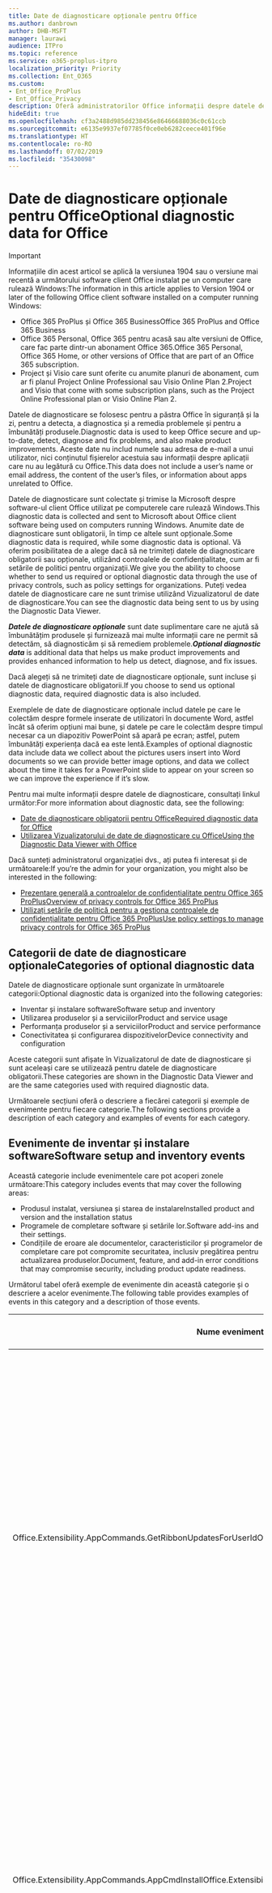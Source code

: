 ```yaml
---
title: Date de diagnosticare opționale pentru Office
ms.author: danbrown
author: DHB-MSFT
manager: laurawi
audience: ITPro
ms.topic: reference
ms.service: o365-proplus-itpro
localization_priority: Priority
ms.collection: Ent_O365
ms.custom:
- Ent_Office_ProPlus
- Ent_Office_Privacy
description: Oferă administratorilor Office informații despre datele de diagnosticare opționale din Office, inclusiv exemple de evenimente.
hideEdit: true
ms.openlocfilehash: cf3a2488d985dd238456e86466688036c0c61ccb
ms.sourcegitcommit: e6135e9937ef07785f0ce0eb6282ceece401f96e
ms.translationtype: HT
ms.contentlocale: ro-RO
ms.lasthandoff: 07/02/2019
ms.locfileid: "35430098"
---
```

# <a name="optional-diagnostic-data-for-office"></a><span data-ttu-id="54137-103">Date de diagnosticare opționale pentru Office</span><span class="sxs-lookup"><span data-stu-id="54137-103">Optional diagnostic data for Office</span></span>

> [!IMPORTANT]
> <span data-ttu-id="54137-104">Informațiile din acest articol se aplică la versiunea 1904 sau o versiune mai recentă a următorului software client Office instalat pe un computer care rulează Windows:</span><span class="sxs-lookup"><span data-stu-id="54137-104">The information in this article applies to Version 1904 or later of the following Office client software installed on a computer running Windows:</span></span>
> - <span data-ttu-id="54137-105">Office 365 ProPlus și Office 365 Business</span><span class="sxs-lookup"><span data-stu-id="54137-105">Office 365 ProPlus and Office 365 Business</span></span>
> - <span data-ttu-id="54137-106">Office 365 Personal, Office 365 pentru acasă sau alte versiuni de Office, care fac parte dintr-un abonament Office 365.</span><span class="sxs-lookup"><span data-stu-id="54137-106">Office 365 Personal, Office 365 Home, or other versions of Office that are part of an Office 365 subscription.</span></span>
> - <span data-ttu-id="54137-107">Project și Visio care sunt oferite cu anumite planuri de abonament, cum ar fi planul Project Online Professional sau Visio Online Plan 2.</span><span class="sxs-lookup"><span data-stu-id="54137-107">Project and Visio that come with some subscription plans, such as the Project Online Professional plan or Visio Online Plan 2.</span></span>

<span data-ttu-id="54137-108">Datele de diagnosticare se folosesc pentru a păstra Office în siguranță și la zi, pentru a detecta, a diagnostica și a remedia problemele și pentru a îmbunătăți produsele.</span><span class="sxs-lookup"><span data-stu-id="54137-108">Diagnostic data is used to keep Office secure and up-to-date, detect, diagnose and fix problems, and also make product improvements.</span></span> <span data-ttu-id="54137-109">Aceste date nu includ numele sau adresa de e-mail a unui utilizator, nici conținutul fișierelor acestuia sau informații despre aplicații care nu au legătură cu Office.</span><span class="sxs-lookup"><span data-stu-id="54137-109">This data does not include a user’s name or email address, the content of the user’s files, or information about apps unrelated to Office.</span></span>

<span data-ttu-id="54137-110">Datele de diagnosticare sunt colectate și trimise la Microsoft despre software-ul client Office utilizat pe computerele care rulează Windows.</span><span class="sxs-lookup"><span data-stu-id="54137-110">This diagnostic data is collected and sent to Microsoft about Office client software being used on computers running Windows.</span></span> <span data-ttu-id="54137-111">Anumite date de diagnosticare sunt obligatorii, în timp ce altele sunt opționale.</span><span class="sxs-lookup"><span data-stu-id="54137-111">Some diagnostic data is required, while some diagnostic data is optional.</span></span> <span data-ttu-id="54137-112">Vă oferim posibilitatea de a alege dacă să ne trimiteți datele de diagnosticare obligatorii sau opționale, utilizând controalele de confidențialitate, cum ar fi setările de politici pentru organizații.</span><span class="sxs-lookup"><span data-stu-id="54137-112">We give you the ability to choose whether to send us required or optional diagnostic data through the use of privacy controls, such as policy settings for organizations.</span></span> <span data-ttu-id="54137-113">Puteți vedea datele de diagnosticare care ne sunt trimise utilizând Vizualizatorul de date de diagnosticare.</span><span class="sxs-lookup"><span data-stu-id="54137-113">You can see the diagnostic data being sent to us by using the Diagnostic Data Viewer.</span></span>

<span data-ttu-id="54137-114">***Datele de diagnosticare opționale*** sunt date suplimentare care ne ajută să îmbunătățim produsele și furnizează mai multe informații care ne permit să detectăm, să diagnosticăm și să remediem problemele.</span><span class="sxs-lookup"><span data-stu-id="54137-114">***Optional diagnostic data*** is additional data that helps us make product improvements and provides enhanced information to help us detect, diagnose, and fix issues.</span></span>

<span data-ttu-id="54137-115">Dacă alegeți să ne trimiteți date de diagnosticare opționale, sunt incluse și datele de diagnosticare obligatorii.</span><span class="sxs-lookup"><span data-stu-id="54137-115">If you choose to send us optional diagnostic data, required diagnostic data is also included.</span></span>

<span data-ttu-id="54137-116">Exemplele de date de diagnosticare opționale includ datele pe care le colectăm despre formele inserate de utilizatori în documente Word, astfel încât să oferim opțiuni mai bune, și datele pe care le colectăm despre timpul necesar ca un diapozitiv PowerPoint să apară pe ecran; astfel, putem îmbunătăți experiența dacă ea este lentă.</span><span class="sxs-lookup"><span data-stu-id="54137-116">Examples of optional diagnostic data include data we collect about the pictures users insert into Word documents so we can provide better image options, and data we collect about the time it takes for a PowerPoint slide to appear on your screen so we can improve the experience if it’s slow.</span></span>

<span data-ttu-id="54137-117">Pentru mai multe informații despre datele de diagnosticare, consultați linkul următor:</span><span class="sxs-lookup"><span data-stu-id="54137-117">For more information about diagnostic data, see the following:</span></span>

- [<span data-ttu-id="54137-118">Date de diagnosticare obligatorii pentru Office</span><span class="sxs-lookup"><span data-stu-id="54137-118">Required diagnostic data for Office</span></span>](required-diagnostic-data.md)
- [<span data-ttu-id="54137-119">Utilizarea Vizualizatorului de date de diagnosticare cu Office</span><span class="sxs-lookup"><span data-stu-id="54137-119">Using the Diagnostic Data Viewer with Office</span></span>](https://support.office.com/article/cf761ce9-d805-4c60-a339-4e07f3182855)

<span data-ttu-id="54137-120">Dacă sunteți administratorul organizației dvs., ați putea fi interesat și de următoarele:</span><span class="sxs-lookup"><span data-stu-id="54137-120">If you’re the admin for your organization, you might also be interested in the following:</span></span>

- [<span data-ttu-id="54137-121">Prezentare generală a controalelor de confidențialitate pentru Office 365 ProPlus</span><span class="sxs-lookup"><span data-stu-id="54137-121">Overview of privacy controls for Office 365 ProPlus</span></span>](overview-privacy-controls.md)
- [<span data-ttu-id="54137-122">Utilizați setările de politică pentru a gestiona controalele de confidențialitate pentru Office 365 ProPlus</span><span class="sxs-lookup"><span data-stu-id="54137-122">Use policy settings to manage privacy controls for Office 365 ProPlus</span></span>](manage-privacy-controls.md)

## <a name="categories-of-optional-diagnostic-data"></a><span data-ttu-id="54137-123">Categorii de date de diagnosticare opționale</span><span class="sxs-lookup"><span data-stu-id="54137-123">Categories of optional diagnostic data</span></span>

<span data-ttu-id="54137-124">Datele de diagnosticare opționale sunt organizate în următoarele categorii:</span><span class="sxs-lookup"><span data-stu-id="54137-124">Optional diagnostic data is organized into the following categories:</span></span>

- <span data-ttu-id="54137-125">Inventar și instalare software</span><span class="sxs-lookup"><span data-stu-id="54137-125">Software setup and inventory</span></span>
- <span data-ttu-id="54137-126">Utilizarea produselor și a serviciilor</span><span class="sxs-lookup"><span data-stu-id="54137-126">Product and service usage</span></span>
- <span data-ttu-id="54137-127">Performanța produselor și a serviciilor</span><span class="sxs-lookup"><span data-stu-id="54137-127">Product and service performance</span></span>
- <span data-ttu-id="54137-128">Conectivitatea și configurarea dispozitivelor</span><span class="sxs-lookup"><span data-stu-id="54137-128">Device connectivity and configuration</span></span>

<span data-ttu-id="54137-129">Aceste categorii sunt afișate în Vizualizatorul de date de diagnosticare și sunt aceleași care se utilizează pentru datele de diagnosticare obligatorii.</span><span class="sxs-lookup"><span data-stu-id="54137-129">These categories are shown in the Diagnostic Data Viewer and are the same categories used with required diagnostic data.</span></span>

<span data-ttu-id="54137-130">Următoarele secțiuni oferă o descriere a fiecărei categorii și exemple de evenimente pentru fiecare categorie.</span><span class="sxs-lookup"><span data-stu-id="54137-130">The following sections provide a description of each category and examples of events for each category.</span></span>

## <a name="software-setup-and-inventory-events"></a><span data-ttu-id="54137-131">Evenimente de inventar și instalare software</span><span class="sxs-lookup"><span data-stu-id="54137-131">Software setup and inventory events</span></span>

<span data-ttu-id="54137-132">Această categorie include evenimentele care pot acoperi zonele următoare:</span><span class="sxs-lookup"><span data-stu-id="54137-132">This category includes events that may cover the following areas:</span></span>

- <span data-ttu-id="54137-133">Produsul instalat, versiunea și starea de instalare</span><span class="sxs-lookup"><span data-stu-id="54137-133">Installed product and version and the installation status</span></span>
- <span data-ttu-id="54137-134">Programele de completare software și setările lor.</span><span class="sxs-lookup"><span data-stu-id="54137-134">Software add-ins and their settings.</span></span>
- <span data-ttu-id="54137-135">Condițiile de eroare ale documentelor, caracteristicilor și programelor de completare care pot compromite securitatea, inclusiv pregătirea pentru actualizarea produselor.</span><span class="sxs-lookup"><span data-stu-id="54137-135">Document, feature, and add-in error conditions that may compromise security, including product update readiness.</span></span>

<span data-ttu-id="54137-136">Următorul tabel oferă exemple de evenimente din această categorie și o descriere a acelor evenimente.</span><span class="sxs-lookup"><span data-stu-id="54137-136">The following table provides examples of events in this category and a description of those events.</span></span>

| <span data-ttu-id="54137-137">**Nume eveniment**</span><span class="sxs-lookup"><span data-stu-id="54137-137">**Event name**</span></span>   | <span data-ttu-id="54137-138">**Descriere eveniment**</span><span class="sxs-lookup"><span data-stu-id="54137-138">**Event description**</span></span>  |
| ---- | ---- |
| <span data-ttu-id="54137-139">Office.Extensibility.AppCommands.GetRibbonUpdatesForUserId</span><span class="sxs-lookup"><span data-stu-id="54137-139">OfficeExtensibilityAppCommandsGetRibbonUpdatesForUserId</span></span> | <span data-ttu-id="54137-140">Acest eveniment indică dacă Word actualizează cu succes panglica din Interfața de utilizator Word atunci când utilizatorul își schimbă identitatea.</span><span class="sxs-lookup"><span data-stu-id="54137-140">This event indicates whether Word successfully updates the Ribbon in the Word User Interface when the user changes their identity.</span></span> <span data-ttu-id="54137-141">Folosim acest eveniment pentru a detecta configurarea incorectă și alte probleme care ar afecta interfața de utilizator Office.</span><span class="sxs-lookup"><span data-stu-id="54137-141">We use this event to detect incorrect setup and other issues that would affect the Office user interface.</span></span> |
| <span data-ttu-id="54137-142">Office.Extensibility.AppCommands.AppCmdInstall</span><span class="sxs-lookup"><span data-stu-id="54137-142">Office.Extensibility.AppCommands.AppCmdInstall</span></span>   | <span data-ttu-id="54137-143">Acest eveniment oferă informații despre programul de completare Office instalat de utilizator, inclusiv ID-ul de aplicație, versiunea și compilarea sistemului de operare, succesul instalării și durata sa.</span><span class="sxs-lookup"><span data-stu-id="54137-143">This event provides information about the Office add-in that the user has installed, including app ID, operating system build and version, success of installation, and duration of install.</span></span>  |

## <a name="product-and-service-usage-events"></a><span data-ttu-id="54137-144">Evenimente privind utilizarea produselor și a serviciilor</span><span class="sxs-lookup"><span data-stu-id="54137-144">Product and service usage events</span></span>

<span data-ttu-id="54137-145">Această categorie include evenimentele care pot acoperi zonele următoare:</span><span class="sxs-lookup"><span data-stu-id="54137-145">This category includes events that may cover the following areas:</span></span>

- <span data-ttu-id="54137-146">Succesul funcționalității aplicației.</span><span class="sxs-lookup"><span data-stu-id="54137-146">Success of application functionality.</span></span> <span data-ttu-id="54137-147">Limitat la deschiderea și închiderea aplicației și a documentelor, editarea fișierelor și partajarea fișierelor (colaborare).</span><span class="sxs-lookup"><span data-stu-id="54137-147">Limited to opening and closing of the application and documents, file editing, and file sharing (collaboration).</span></span>
- <span data-ttu-id="54137-148">Stabilirea dacă au avut loc anumite evenimente de caracteristici, cum ar fi pornirea sau oprirea, și dacă respectiva caracteristică rulează.</span><span class="sxs-lookup"><span data-stu-id="54137-148">Determination if specific feature events have occurred, such as start or stop, and if feature is running.</span></span>
- <span data-ttu-id="54137-149">Caracteristici de accesibilitate în Office</span><span class="sxs-lookup"><span data-stu-id="54137-149">Office accessibility features</span></span>

<span data-ttu-id="54137-150">Următorul tabel oferă exemple de evenimente din această categorie și o descriere a acelor evenimente.</span><span class="sxs-lookup"><span data-stu-id="54137-150">The following table provides examples of events in this category and a description of those events.</span></span>

| <span data-ttu-id="54137-151">**Nume eveniment**</span><span class="sxs-lookup"><span data-stu-id="54137-151">**Event name**</span></span>   | <span data-ttu-id="54137-152">**Descriere eveniment**</span><span class="sxs-lookup"><span data-stu-id="54137-152">**Event description**</span></span>  |
| ------ | ------- |
| <span data-ttu-id="54137-153">Office.Word.Commanding.Highlight</span><span class="sxs-lookup"><span data-stu-id="54137-153">Office.Word.Commanding.Highlight</span></span>  | <span data-ttu-id="54137-154">Acest eveniment indică faptul că Word a executat comanda pentru a evidenția textul.</span><span class="sxs-lookup"><span data-stu-id="54137-154">This event indicates Word has executed the command to highlight text.</span></span> <span data-ttu-id="54137-155">Utilizăm acest eveniment pentru a detecta erorile din comanda de evidențiere text.</span><span class="sxs-lookup"><span data-stu-id="54137-155">We use this event to detect errors in the text-highlight command.</span></span>  |
| <span data-ttu-id="54137-156">Office.Translator.AddInLoaded</span><span class="sxs-lookup"><span data-stu-id="54137-156">Office.Translator.AddInLoaded</span></span>   | <span data-ttu-id="54137-157">Un mesaj repetat care indică faptul că respectiva caracteristică Traducător s-a încărcat și s-a redat cu succes.</span><span class="sxs-lookup"><span data-stu-id="54137-157">A heartbeat to indicate that the translator feature has been loaded and rendered successfully.</span></span>  |
| <span data-ttu-id="54137-158">Office.Graphics.GVizInsertShape</span><span class="sxs-lookup"><span data-stu-id="54137-158">Office.Graphics.GVizInsertShape</span></span> |<span data-ttu-id="54137-159">Urmărește utilizarea caracteristicii Inserare imagine în Word și raportează detalii privind tipurile de forme inserate și sursa acestora.</span><span class="sxs-lookup"><span data-stu-id="54137-159">Tracks the success or failure of the Insert Picture feature, and also reports details of types of pictures inserted and from which source.</span></span>| 
| <span data-ttu-id="54137-160">Office.PowerPoint.PPT.Desktop.SummaryZoomInsertionRule</span><span class="sxs-lookup"><span data-stu-id="54137-160">Office.PowerPoint.PPT.Desktop.SummaryZoomInsertionRule</span></span>   | <span data-ttu-id="54137-161">Acest eveniment determină dacă există secțiuni prezente într-un document atunci când utilizatorul inserează caracteristica Zoom de rezumat și dacă utilizatorul alege să șteargă secțiunile existente.</span><span class="sxs-lookup"><span data-stu-id="54137-161">This event determines if there are any sections present in a document when the user is inserting Summary Zoom and if the user chooses to delete existing sections.</span></span> |
| <span data-ttu-id="54137-162">Office.Security.SecureReaderHost.ProtectedViewValidation</span><span class="sxs-lookup"><span data-stu-id="54137-162">Office.Security.SecureReaderHost.ProtectedViewValidation</span></span> | <span data-ttu-id="54137-163">Urmărește când și de ce se deschide un fișier în Vizualizarea protejată.</span><span class="sxs-lookup"><span data-stu-id="54137-163">Tracks when and why a file is opened in Protected View.</span></span> <span data-ttu-id="54137-164">Se folosește pentru a diagnostica anumite situații în care Vizualizarea protejată poate să nu fie corect declanșată, pentru a vă asigura că această caracteristică funcționează corect.</span><span class="sxs-lookup"><span data-stu-id="54137-164">Used to diagnose conditions where Protected View may not be correctly triggered to ensure the feature is working properly.</span></span> |

## <a name="product-and-service-performance-events"></a><span data-ttu-id="54137-165">Evenimente privind performanța produselor și a serviciilor</span><span class="sxs-lookup"><span data-stu-id="54137-165">Product and service performance events</span></span>

<span data-ttu-id="54137-166">Această categorie include evenimentele care pot acoperi zonele următoare:</span><span class="sxs-lookup"><span data-stu-id="54137-166">This category includes events that may cover the following areas:</span></span>

- <span data-ttu-id="54137-167">Ieșirile neașteptate ale aplicației (blocări) și starea aplicației atunci când se întâmplă acest lucru.</span><span class="sxs-lookup"><span data-stu-id="54137-167">Unexpected application exits (crashes) and the state of the application when that happens.</span></span>
- <span data-ttu-id="54137-168">Timpii de răspuns slabi sau performanțele scăzute pentru scenarii precum pornirea aplicației sau deschiderea unui fișier.</span><span class="sxs-lookup"><span data-stu-id="54137-168">Poor response time or performance for scenarios such as application start up or opening a file.</span></span>
- <span data-ttu-id="54137-169">Erorile în funcționalitatea unei caracteristici sau a unei experiențe de utilizator.</span><span class="sxs-lookup"><span data-stu-id="54137-169">Errors in functionality of a feature or user experience.</span></span>

<span data-ttu-id="54137-170">Următorul tabel oferă exemple de evenimente din această categorie și o descriere a acelor evenimente.</span><span class="sxs-lookup"><span data-stu-id="54137-170">The following table provides examples of events in this category and a description of those events.</span></span>

| <span data-ttu-id="54137-171">**Nume eveniment**</span><span class="sxs-lookup"><span data-stu-id="54137-171">**Event name**</span></span>    | <span data-ttu-id="54137-172">**Descriere eveniment**</span><span class="sxs-lookup"><span data-stu-id="54137-172">**Event description**</span></span>   |
| --------------- | -------------- |
| <span data-ttu-id="54137-173">Office.Word.Word.CoreSaveTime100ns</span><span class="sxs-lookup"><span data-stu-id="54137-173">OfficeWordWordCoreSaveTime100ns</span></span>     | <span data-ttu-id="54137-174">Acest eveniment înregistrează performanța unei activități de salvare a documentelor în Word.</span><span class="sxs-lookup"><span data-stu-id="54137-174">This event logs the performance of a document save activity by Word.</span></span> <span data-ttu-id="54137-175">Utilizăm acest eveniment pentru a detecta erorile și problemele de performanță din activitatea de salvare a documentelor în Word.</span><span class="sxs-lookup"><span data-stu-id="54137-175">We use this event to detect errors and performance issues in the Word save document activity.</span></span>|
| <span data-ttu-id="54137-176">Office.Identity.SignInForWamAccountAad</span><span class="sxs-lookup"><span data-stu-id="54137-176">Office.Identity.SignInForWamAccountAad</span></span>  | <span data-ttu-id="54137-177">Acest eveniment este trimis atunci când un utilizator este conectat la un cont Azure Active Directory cu biblioteca Web Account Manager (WAM).</span><span class="sxs-lookup"><span data-stu-id="54137-177">This event is sent when a user is signed in to an Azure Active Directory account with Web Account Manager (WAM) library.</span></span> <span data-ttu-id="54137-178">Acest eveniment trimite metadate, cum ar fi AppName, AppVersion și ErrorCode, dacă evenimentul nu a reușit.</span><span class="sxs-lookup"><span data-stu-id="54137-178">This event sends metadata such as AppName, AppVersion, and ErrorCode if the event failed.</span></span> |
| <span data-ttu-id="54137-179">Office.PowerPoint.PPT.Desktop.FileOpen.FirstSlideMasterThumbnailRenderTime</span><span class="sxs-lookup"><span data-stu-id="54137-179">Office.PowerPoint.PPT.Desktop.FileOpen.FirstSlideMasterThumbnailRenderTime</span></span> | <span data-ttu-id="54137-180">Acest eveniment colectează durata de timp necesară pentru a reda prima miniatură coordonator de diapozitive în PowerPoint.</span><span class="sxs-lookup"><span data-stu-id="54137-180">This event collects the length of time it takes to render the first slide master thumbnail in PowerPoint.</span></span>  |
| <span data-ttu-id="54137-181">Office.Extensibility.Diagnostics</span><span class="sxs-lookup"><span data-stu-id="54137-181">Office.Extensibility.Diagnostics</span></span>   | <span data-ttu-id="54137-182">Acest eveniment oferă informații generale de diagnosticare pentru programele de completare Office, cum ar fi rapoartele de eroare pentru depanare.</span><span class="sxs-lookup"><span data-stu-id="54137-182">This event provides general diagnostic information for Office add-ins, such as crash reports for debugging.</span></span>|

## <a name="device-connectivity-and-configuration-events"></a><span data-ttu-id="54137-183">Evenimente privind conectivitatea și configurarea dispozitivelor</span><span class="sxs-lookup"><span data-stu-id="54137-183">Device connectivity and configuration events</span></span>

<span data-ttu-id="54137-184">Această categorie include evenimentele care pot acoperi zonele următoare:</span><span class="sxs-lookup"><span data-stu-id="54137-184">This category includes events that may cover the following areas:</span></span>

- <span data-ttu-id="54137-185">Starea conexiunii la rețea și setările dispozitivelor, cum ar fi memoria.</span><span class="sxs-lookup"><span data-stu-id="54137-185">Network connection state and device settings, such as memory.</span></span>

<span data-ttu-id="54137-186">Următorul tabel oferă exemple de evenimente din această categorie și o descriere a acelor evenimente.</span><span class="sxs-lookup"><span data-stu-id="54137-186">The following table provides examples of events in this category and a description of those events.</span></span>

| <span data-ttu-id="54137-187">**Nume eveniment**</span><span class="sxs-lookup"><span data-stu-id="54137-187">**Event name**</span></span>                    | <span data-ttu-id="54137-188">**Descriere eveniment**</span><span class="sxs-lookup"><span data-stu-id="54137-188">**Event description**</span></span>                                                                                                                                                     |
| ------ | ----- |
| <span data-ttu-id="54137-189">Office.Graphics.ArtViewValidate</span><span class="sxs-lookup"><span data-stu-id="54137-189">OfficeGraphicsArtViewValidate</span></span> | <span data-ttu-id="54137-190">Acest eveniment înregistrează rezultatele Vizualizării grafice care acceptă Interfața de utilizator pentru elemente grafice.</span><span class="sxs-lookup"><span data-stu-id="54137-190">This event logs validation the results of Graphics View that supports Graphics User Interface.</span></span> <span data-ttu-id="54137-191">Folosim evenimentul pentru a colecta date de utilizare și de eroare despre redarea elementelor grafice.</span><span class="sxs-lookup"><span data-stu-id="54137-191">We use the event to collect usage and error data about graphics rendering.</span></span> |
| <span data-ttu-id="54137-192">Office.Graphics.ARCExceptionScope</span><span class="sxs-lookup"><span data-stu-id="54137-192">Office.Graphics.ARCExceptionScope</span></span> | <span data-ttu-id="54137-193">Acest eveniment urmărește erorile de redare provenite de la motorul de redare.</span><span class="sxs-lookup"><span data-stu-id="54137-193">This event tracks rendering failures coming from the rendering engine.</span></span> |
| <span data-ttu-id="54137-194">Office.Extensibility.ODPLatency</span><span class="sxs-lookup"><span data-stu-id="54137-194">Office.Extensibility.ODPLatency</span></span>   | <span data-ttu-id="54137-195">Acest eveniment oferă informații despre conexiunea de rețea și viteza utilizatorului.</span><span class="sxs-lookup"><span data-stu-id="54137-195">This event provides information about the user’s network connection and speed.</span></span>     |
